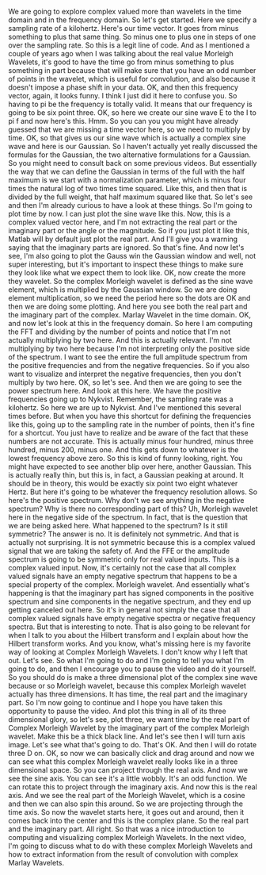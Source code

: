  We are going to explore complex valued more than wavelets in the time domain and in the frequency domain. So let's get started. Here we specify a sampling rate of a kilohertz. Here's our time vector. It goes from minus something to plus that same thing. So minus one to plus one in steps of one over the sampling rate. So this is a legit line of code. And as I mentioned a couple of years ago when I was talking about the real value Morleigh Wavelets, it's good to have the time go from minus something to plus something in part because that will make sure that you have an odd number of points in the wavelet, which is useful for convolution, and also because it doesn't impose a phase shift in your data. OK, and then this frequency vector, again, it looks funny. I think I just did it here to confuse you. So having to pi be the frequency is totally valid. It means that our frequency is going to be six point three. OK, so here we create our sine wave E to the I to pi f and now here's this. Hmm. So you can you you might have already guessed that we are missing a time vector here, so we need to multiply by time. OK, so that gives us our sine wave which is actually a complex sine wave and here is our Gaussian. So I haven't actually yet really discussed the formulas for the Gaussian, the two alternative formulations for a Gaussian. So you might need to consult back on some previous videos. But essentially the way that we can define the Gaussian in terms of the full with the half maximum is we start with a normalization parameter, which is minus four times the natural log of two times time squared. Like this, and then that is divided by the full weight, that half maximum squared like that. So let's see and then I'm already curious to have a look at these things. So I'm going to plot time by now. I can just plot the sine wave like this. Now, this is a complex valued vector here, and I'm not extracting the real part or the imaginary part or the angle or the magnitude. So if you just plot it like this, Matlab will by default just plot the real part. And I'll give you a warning saying that the imaginary parts are ignored. So that's fine. And now let's see, I'm also going to plot the Gauss win the Gaussian window and well, not super interesting, but it's important to inspect these things to make sure they look like what we expect them to look like. OK, now create the more they wavelet. So the complex Morleigh wavelet is defined as the sine wave element, which is multiplied by the Gaussian window. So we are doing element multiplication, so we need the period here so the dots are OK and then we are doing some plotting. And here you see both the real part and the imaginary part of the complex. Marlay Wavelet in the time domain. OK, and now let's look at this in the frequency domain. So here I am computing the FFT and dividing by the number of points and notice that I'm not actually multiplying by two here. And this is actually relevant. I'm not multiplying by two here because I'm not interpreting only the positive side of the spectrum. I want to see the entire the full amplitude spectrum from the positive frequencies and from the negative frequencies. So if you also want to visualize and interpret the negative frequencies, then you don't multiply by two here. OK, so let's see. And then we are going to see the power spectrum here. And look at this here. We have the positive frequencies going up to Nykvist. Remember, the sampling rate was a kilohertz. So here we are up to Nykvist. And I've mentioned this several times before. But when you have this shortcut for defining the frequencies like this, going up to the sampling rate in the number of points, then it's fine for a shortcut. You just have to realize and be aware of the fact that these numbers are not accurate. This is actually minus four hundred, minus three hundred, minus 200, minus one. And this gets down to whatever is the lowest frequency above zero. So this is kind of funny looking, right. You might have expected to see another blip over here, another Gaussian. This is actually really thin, but this is, in fact, a Gaussian peaking at around. It should be in theory, this would be exactly six point two eight whatever Hertz. But here it's going to be whatever the frequency resolution allows. So here's the positive spectrum. Why don't we see anything in the negative spectrum? Why is there no corresponding part of this? Uh, Morleigh wavelet here in the negative side of the spectrum. In fact, that is the question that we are being asked here. What happened to the spectrum? Is it still symmetric? The answer is no. It is definitely not symmetric. And that is actually not surprising. It is not symmetric because this is a complex valued signal that we are taking the safety of. And the FFE or the amplitude spectrum is going to be symmetric only for real valued inputs. This is a complex valued input. Now, it's certainly not the case that all complex valued signals have an empty negative spectrum that happens to be a special property of the complex. Morleigh wavelet. And essentially what's happening is that the imaginary part has signed components in the positive spectrum and sine components in the negative spectrum, and they end up getting canceled out here. So it's in general not simply the case that all complex valued signals have empty negative spectra or negative frequency spectra. But that is interesting to note. That is also going to be relevant for when I talk to you about the Hilbert transform and I explain about how the Hilbert transform works. And you know, what's missing here is my favorite way of looking at Complex Morleigh Wavelets. I don't know why I left that out. Let's see. So what I'm going to do and I'm going to tell you what I'm going to do, and then I encourage you to pause the video and do it yourself. So you should do is make a three dimensional plot of the complex sine wave because or so Morleigh wavelet, because this complex Morleigh wavelet actually has three dimensions. It has time, the real part and the imaginary part. So I'm now going to continue and I hope you have taken this opportunity to pause the video. And plot this thing in all of its three dimensional glory, so let's see, plot three, we want time by the real part of Complex Morleigh Wavelet by the imaginary part of the complex Morleigh wavelet. Make this be a thick black line. And let's see then I will turn axis image. Let's see what that's going to do. That's OK. And then I will do rotate three D on. OK, so now we can basically click and drag around and now we can see what this complex Morleigh wavelet really looks like in a three dimensional space. So you can project through the real axis. And now we see the sine axis. You can see it's a little wobbly. It's an odd function. We can rotate this to project through the imaginary axis. And now this is the real axis. And we see the real part of the Morleigh Wavelet, which is a cosine and then we can also spin this around. So we are projecting through the time axis. So now the wavelet starts here, it goes out and around, then it comes back into the center and this is the complex plane. So the real part and the imaginary part. All right. So that was a nice introduction to computing and visualizing complex Morleigh Wavelets. In the next video, I'm going to discuss what to do with these complex Morleigh Wavelets and how to extract information from the result of convolution with complex Marlay Wavelets.